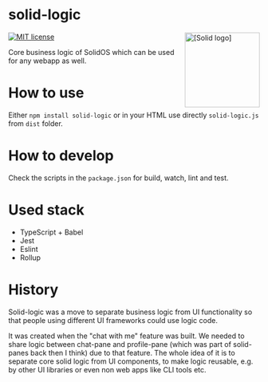 # solid-logic

<img src="https://raw.githubusercontent.com/solid/community-server/main/templates/images/solid.svg" alt="[Solid logo]" height="150" align="right"/>

[![MIT license](https://img.shields.io/github/license/solidos/solidos)](https://github.com/solidos/solidos/blob/main/LICENSE.md)


Core business logic of SolidOS which can be used for any webapp as well.

# How to use

Either `npm install solid-logic` or in your HTML use directly `solid-logic.js` from `dist` folder.

# How to develop

Check the scripts in the `package.json` for build, watch, lint and test.

# Used stack

* TypeScript + Babel
* Jest
* Eslint
* Rollup

# History

Solid-logic was a move to separate business logic from UI functionality so that people using different UI frameworks could use logic code. 

It was created when the "chat with me" feature was built. We needed to share logic between chat-pane and profile-pane (which was part of solid-panes back then I think) due to that feature. The whole idea of it is to separate core solid logic from UI components, to make logic reusable, e.g. by other UI libraries or even non web apps like CLI tools etc. 
